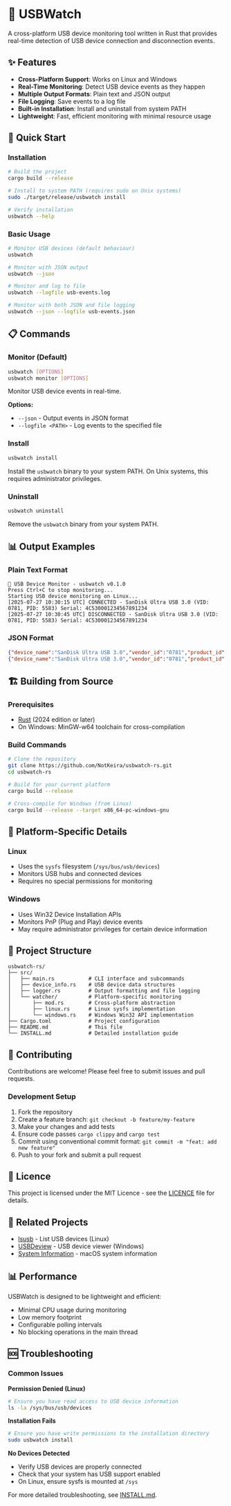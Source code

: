 # 🔌 USBWatch

A cross-platform USB device monitoring tool written in Rust that provides real-time detection of USB device connection and disconnection events.

## ✨ Features

- **Cross-Platform Support**: Works on Linux and Windows
- **Real-Time Monitoring**: Detect USB device events as they happen
- **Multiple Output Formats**: Plain text and JSON output
- **File Logging**: Save events to a log file
- **Built-in Installation**: Install and uninstall from system PATH
- **Lightweight**: Fast, efficient monitoring with minimal resource usage

## 🚀 Quick Start

### Installation

```bash
# Build the project
cargo build --release

# Install to system PATH (requires sudo on Unix systems)
sudo ./target/release/usbwatch install

# Verify installation
usbwatch --help
```

### Basic Usage

```bash
# Monitor USB devices (default behaviour)
usbwatch

# Monitor with JSON output
usbwatch --json

# Monitor and log to file
usbwatch --logfile usb-events.log

# Monitor with both JSON and file logging
usbwatch --json --logfile usb-events.json
```

## 📋 Commands

### Monitor (Default)

```bash
usbwatch [OPTIONS]
usbwatch monitor [OPTIONS]
```

Monitor USB device events in real-time.

**Options:**

- `--json` - Output events in JSON format
- `--logfile <PATH>` - Log events to the specified file

### Install

```bash
usbwatch install
```

Install the `usbwatch` binary to your system PATH. On Unix systems, this requires administrator privileges.

### Uninstall

```bash
usbwatch uninstall
```

Remove the `usbwatch` binary from your system PATH.

## 📊 Output Examples

### Plain Text Format

```
🔌 USB Device Monitor - usbwatch v0.1.0
Press Ctrl+C to stop monitoring...
Starting USB device monitoring on Linux...
[2025-07-27 10:30:15 UTC] CONNECTED - SanDisk Ultra USB 3.0 (VID: 0781, PID: 5583) Serial: 4C530001234567891234
[2025-07-27 10:30:45 UTC] DISCONNECTED - SanDisk Ultra USB 3.0 (VID: 0781, PID: 5583) Serial: 4C530001234567891234
```

### JSON Format

```json
{"device_name":"SanDisk Ultra USB 3.0","vendor_id":"0781","product_id":"5583","serial_number":"4C530001234567891234","timestamp":"2025-07-27T10:30:15.123456789Z","event_type":"Connected"}
{"device_name":"SanDisk Ultra USB 3.0","vendor_id":"0781","product_id":"5583","serial_number":"4C530001234567891234","timestamp":"2025-07-27T10:30:45.987654321Z","event_type":"Disconnected"}
```

## 🏗️ Building from Source

### Prerequisites

- [Rust](https://rustup.rs/) (2024 edition or later)
- On Windows: MinGW-w64 toolchain for cross-compilation

### Build Commands

```bash
# Clone the repository
git clone https://github.com/NotKeira/usbwatch-rs.git
cd usbwatch-rs

# Build for your current platform
cargo build --release

# Cross-compile for Windows (from Linux)
cargo build --release --target x86_64-pc-windows-gnu
```

## 🔧 Platform-Specific Details

### Linux

- Uses the `sysfs` filesystem (`/sys/bus/usb/devices`)
- Monitors USB hubs and connected devices
- Requires no special permissions for monitoring

### Windows

- Uses Win32 Device Installation APIs
- Monitors PnP (Plug and Play) device events
- May require administrator privileges for certain device information

## 📂 Project Structure

```
usbwatch-rs/
├── src/
│   ├── main.rs           # CLI interface and subcommands
│   ├── device_info.rs    # USB device data structures
│   ├── logger.rs         # Output formatting and file logging
│   └── watcher/          # Platform-specific monitoring
│       ├── mod.rs        # Cross-platform abstraction
│       ├── linux.rs      # Linux sysfs implementation
│       └── windows.rs    # Windows Win32 API implementation
├── Cargo.toml            # Project configuration
├── README.md             # This file
└── INSTALL.md            # Detailed installation guide
```

## 🤝 Contributing

Contributions are welcome! Please feel free to submit issues and pull requests.

### Development Setup

1. Fork the repository
2. Create a feature branch: `git checkout -b feature/my-feature`
3. Make your changes and add tests
4. Ensure code passes `cargo clippy` and `cargo test`
5. Commit using conventional commit format: `git commit -m "feat: add new feature"`
6. Push to your fork and submit a pull request

## 📄 Licence

This project is licensed under the MIT Licence - see the [LICENCE](LICENCE) file for details.

## 🔗 Related Projects

- [lsusb](https://linux.die.net/man/8/lsusb) - List USB devices (Linux)
- [USBDeview](https://www.nirsoft.net/utils/usb_devices_view.html) - USB device viewer (Windows)
- [System Information](https://support.apple.com/en-gb/guide/system-information/welcome/mac) - macOS system information

## 📊 Performance

USBWatch is designed to be lightweight and efficient:

- Minimal CPU usage during monitoring
- Low memory footprint
- Configurable polling intervals
- No blocking operations in the main thread

## 🆘 Troubleshooting

### Common Issues

**Permission Denied (Linux)**

```bash
# Ensure you have read access to USB device information
ls -la /sys/bus/usb/devices
```

**Installation Fails**

```bash
# Ensure you have write permissions to the installation directory
sudo usbwatch install
```

**No Devices Detected**

- Verify USB devices are properly connected
- Check that your system has USB support enabled
- On Linux, ensure sysfs is mounted at `/sys`

For more detailed troubleshooting, see [INSTALL.md](INSTALL.md).

